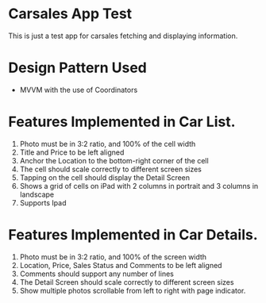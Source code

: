 # Carsales App Test

This is just a test app for carsales fetching and displaying information.

# Design Pattern Used
- MVVM with the use of Coordinators

# Features Implemented in Car List.

1. Photo must be in 3:2 ratio, and 100% of the cell width
2. Title and Price to be left aligned
3. Anchor the Location to the bottom-right corner of the cell
4. The cell should scale correctly to different screen sizes
5. Tapping on the cell should display the Detail Screen
6. Shows a grid of cells on iPad with 2 columns in portrait and 3 columns in landscape
7. Supports Ipad

# Features Implemented in Car Details.

1. Photo must be in 3:2 ratio, and 100% of the screen width
2. Location, Price, Sales Status and Comments to be left aligned
3. Comments should support any number of lines
4. The Detail Screen should scale correctly to different screen sizes
5. Show multiple photos scrollable from left to right with page indicator.
